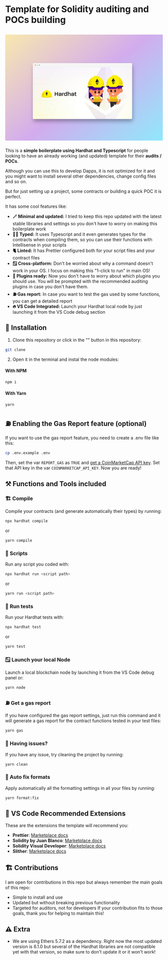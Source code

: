 # Template for Solidity auditing and POCs building

## ![Template for Solidity auditing and POCs building](logo.jpg)

This is a **simple boilerplate using Hardhat and Typescript** for people looking to have an already working (and updated) template for their **audits / POCs**.

Although you can use this to develop Dapps, it is not optimized for it and you might want to install several other dependencies, change config files and so on.

But for just setting up a project, some contracts or building a quick POC it is perfect.

It has some cool features like:

- **🪄 Minimal and updated:** I tried to keep this repo updated with the latest stable libraries and settings so you don't have to worry on making this boilerplate work
- **👷‍♂️ Typed:** It uses Typescript and it even generates types for the contracts when compiling them, so you can use their functions with Intellisense in your scripts
- **🐈 Linted:** It has Prettier configured both for your script files and your contract files
- **🪟 Cross-platform:** Don't be worried about why a command doesn't work in your OS. I focus on making this "1-click to run" in main OS!
- **🔌 Plugins ready:** Now you don't have to worry about which plugins you should use. You will be prompted with the recommended auditing plugins in case you don't have them.
- **⛽ Gas report:** In case you want to test the gas used by some functions, you can get a detailed report
- **🔥 VS Code Integrated:** Launch your Hardhat local node by just launching it from the VS Code debug section

## 🔧 Installation

1. Clone this repository or click in the "" button in this repository:

```bash
git clone
```

2. Open it in the terminal and instal the node modules:

#### With NPM

```bash
npm i
```

#### With Yarn

```bash
yarn
```

## ⛽ Enabling the Gas Report feature (optional)

If you want to use the gas report feature, you need to create a .env file like this:

```bash
cp .env.example .env
```

Then, set the var `REPORT_GAS` as `TRUE` and [get a CoinMarketCap API key](https://coinmarketcap.com/api/documentation/v1/). Set that API key in the var `COINMARKETCAP_API_KEY`.
Now you are ready!

## ⚒️ Functions and Tools included

### 🏗️ Compile

Compile your contracts (and generate automatically their types) by running:

```bash
npx hardhat compile
```

or

```bash
yarn compile
```

### 🔗 Scripts

Run any script you coded with:

```bash
npx hardhat run <script path>
```

or

```bash
yarn run <script path>
```

### 🧪 Run tests

Run your Hardhat tests with:

```bash
npx hardhat test
```

or

```bash
yarn test
```

### 🪟 Launch your local Node

Launch a local blockchain node by launching it from the VS Code debug panel or:

```bash
yarn node
```

### ⛽ Get a gas report

If you have configured the gas report settings, just run this command and it will generate a gas report for the contract functions tested in your test files:

```bash
yarn gas
```

### 🤔 Having issues?

If you have any issue, try cleaning the project by running:

```bash
yarn clean
```

### 📝 Auto fix formats

Apply automatically all the formatting settings in all your files by running:

```bash
yarn format:fix
```

## 🔌 VS Code Recommended Extensions

These are the extensions the template will recommend you:

- **Prettier**: [Marketplace docs](https://marketplace.visualstudio.com/items?itemName=esbenp.prettier-vscode)
- **Solidity by Juan Blanco**: [Marketplace docs](https://marketplace.visualstudio.com/items?itemName=JuanBlanco.solidity)
- **Solidity Visual Developer**: [Marketplace docs](https://marketplace.visualstudio.com/items?itemName=tintinweb.solidity-visual-auditor)
- **Slither**: [Marketplace docs](https://marketplace.visualstudio.com/items?itemName=trailofbits.slither-vscode)

## 🏗️ Contributions

I am open for contributions in this repo but always remember the main goals of this repo:

- Simple to install and use
- Updated but without breaking previous functionality
- Targeted for auditors, not for developers
  If your contribution fits to those goals, thank you for helping to maintain this!

## ⚠️ Extra

- We are using Ethers 5.7.2 as a dependency. Right now the most updated version is 6.1.0 but several of the Hardhat libraries are not compatible yet with that version, so make sure to don't update it or it won't work!
